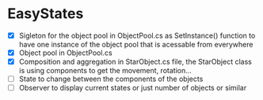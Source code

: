 # EasyStates

- [x] Sigleton for the object pool in ObjectPool.cs as SetInstance() function to have one instance of the object pool that is acessable from everywhere
- [x] Object pool in ObjectPool.cs
- [x] Composition and aggregation in StarObject.cs file, the StarObject class is using components to get the movement, rotation...
- [ ] State to change between the components of the objects
- [ ] Observer to display current states or just number of objects or similar
